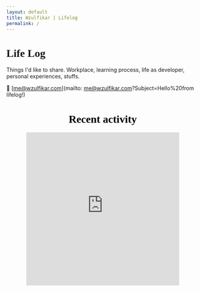 ```yaml
---
layout: default
title: Wzulfikar | Lifelog
permalink: /
---
```


# Life Log

Things I'd like to share. Workplace, learning process, life as developer, personal experiences, stuffs.

📧 [me@wzulfikar.com](mailto: me@wzulfikar.com?Subject=Hello%20from lifelog!)

<style type="text/css">
@import url('https://fonts.googleapis.com/css?family=Niconne');
h1 {
	font-family: 'Niconne', cursive;
}
</style>

<div style="text-align: center;">
	<h1 style="color: black;">Recent activity</h1>
	<iframe src="https://wzulfikar.github.io/vue-github-commits/embed.html?repo=wzulfikar/lifelog" scrolling="no" height="400" width="400" style="border: none;overflow-y: hidden;"></iframe>
</div>
